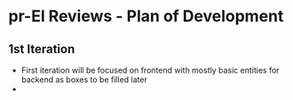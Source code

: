 # pr-El Reviews - Plan of Development

## 1st Iteration
* First iteration will be focused on frontend with mostly basic entities for backend as boxes to be filled later
* 
